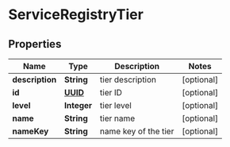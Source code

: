 # ServiceRegistryTier

## Properties
Name | Type | Description | Notes
------------ | ------------- | ------------- | -------------
**description** | **String** | tier description |  [optional]
**id** | [**UUID**](UUID.md) | tier ID |  [optional]
**level** | **Integer** | tier level |  [optional]
**name** | **String** | tier name |  [optional]
**nameKey** | **String** | name key of the tier |  [optional]
